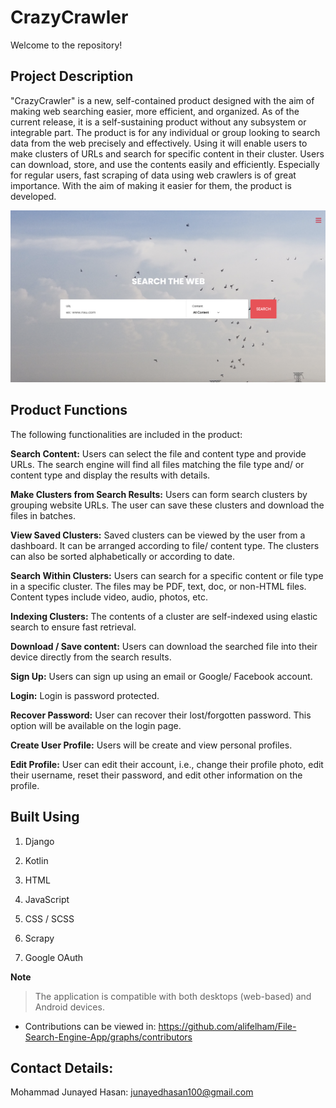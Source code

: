 # CrazyCrawler

Welcome to the repository!

  

## Project Description

"CrazyCrawler" is a new, self-contained product designed with the aim of making web searching easier, more efficient, and organized. As of the current release, it is a self-sustaining product without any subsystem or integrable part. The product is for any individual or group looking to search data from the web precisely and effectively. Using it will enable users to make clusters of URLs and search for specific content in their cluster. Users can download, store, and use the contents easily and efficiently. Especially for regular users, fast scraping of data using web crawlers is of great importance. With the aim of making it easier for them, the product is developed.

  

![View](SRS/images/dash.png)

  

## Product Functions

  

The following functionalities are included in the product:

  

**Search Content:** Users can select the file and content type and provide URLs. The search engine will find all files matching the file type and/ or content type and display the results with details.

  

**Make Clusters from Search Results:** Users can form search clusters by grouping website URLs. The user can save these clusters and download the files in batches.

  

**View Saved Clusters:** Saved clusters can be viewed by the user from a dashboard. It can be arranged according to file/ content type. The clusters can also be sorted alphabetically or according to date.

  

**Search Within Clusters:** Users can search for a specific content or file type in a specific cluster. The files may be PDF, text, doc, or non-HTML files. Content types include video, audio, photos, etc.

  

**Indexing Clusters:** The contents of a cluster are self-indexed using elastic search to ensure fast retrieval.

  

**Download / Save content:** Users can download the searched file into their device directly from the search results.

  

**Sign Up:** Users can sign up using an email or Google/ Facebook account.

  

**Login:** Login is password protected.

  

**Recover Password:** User can recover their lost/forgotten password. This option will be available on the login page.

  

**Create User Profile:** Users will be create and view personal profiles.

  

**Edit Profile:** User can edit their account, i.e., change their profile photo, edit their username, reset their password, and edit other information on the profile.

  

## Built Using

1. Django

2. Kotlin

3. HTML

4. JavaScript

5. CSS / SCSS

6. Scrapy

6. Google OAuth

  

**Note**

>The application is compatible with both desktops (web-based) and Android devices.

  
* Contributions can be viewed in: https://github.com/alifelham/File-Search-Engine-App/graphs/contributors

## Contact Details:
Mohammad Junayed Hasan: junayedhasan100@gmail.com
